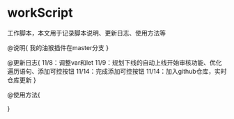 # workScript
工作脚本，本文用于记录脚本说明、更新日志、使用方法等

@说明{
我的油猴插件在master分支
}

@更新日志{
11/8：调整var和let
11/9：规划下线的自动上线开始审核功能、优化遍历语句、添加可控按钮
11/14：完成添加可控按钮
11/14：加入github仓库，实时仓库更新
}

@使用方法{

}
